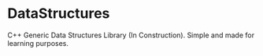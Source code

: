 # DataStructures
C++ Generic Data Structures Library (In Construction). Simple and made for learning purposes.
